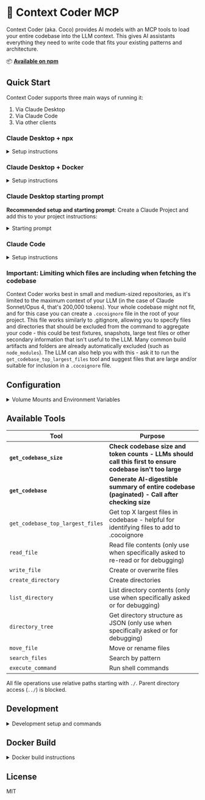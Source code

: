 # 🥥 Context Coder MCP

Context Coder (aka. Coco) provides AI models with an MCP tools to load your entire codebase into the LLM context. This gives AI assistants everything they need to write code that fits your existing patterns and architecture.

📦 **[Available on npm](https://www.npmjs.com/package/context-coder)**

## Quick Start

Context Coder supports three main ways of running it:

1. Via Claude Desktop
2. Via Claude Code
3. Via other clients

### Claude Desktop + npx

<details>
<summary>Setup instructions</summary>

Start a terminal in your current project folder and run:

```
npx context-coder
```

Then add this to the Claude Desktop config and restart Claude Desktop afterwards:

```json
{
  "mcpServers": {
    "context-coder": {
      "command": "npx",
      "args": ["mcp-remote", "http://localhost:3001/mcp"]
    }
  }
}
```

Next, create a Claude Project and insert the recommended starting prompt just below this section.

</details>

### Claude Desktop + Docker

<details>
<summary>Setup instructions</summary>

Running via Docker provides better isolation since the container won't be able to write things outside of your project directory.

Create a `docker-compose.yml` file in the project(s) you want to work on.

```yaml
services:
  context-coder:
    image: ghcr.io/khromov/context-coder:full
    ports:
      - '3001:3001'
    volumes:
      - ./:/app
    working_dir: /app
```

Start the service:

```bash
docker-compose up
```

Then add this to the Claude Desktop config and restart Claude Desktop afterwards:

```json
{
  "mcpServers": {
    "context-coder": {
      "command": "npx",
      "args": ["mcp-remote", "http://localhost:3001/mcp"]
    }
  }
}
```


Since `docker-compose up` already knows which folder it's running in, we can easily switch between projects by launching `docker-compose up` in different directories. Don't forget to switch between Claude Projects when you do this!

</details>

### Claude Desktop starting prompt

**Recommended setup and starting prompt**: Create a Claude Project and add this to your project instructions:

<details>
<summary>Starting prompt</summary>

```
Use the Context Coder MCP to edit files. Remember that partial edits are not allowed, always write out the edited files in full through the MCP. You MUST call the get_codebase_size and get_codebase MCP tools at the start of every new chat. Do not call read_file, as you already have the codebase via get_codebase - use this reference instead. Do not create any artifacts unless the user asks for it, just call the write_file tool directly with the updated code.
```

</details>

### Claude Code

<details>
<summary>Setup instructions</summary>

**Option 1: npx**

Create `.mcp.json` in your project root:

```json
{
  "mcpServers": {
    "context-coder": {
      "command": "npx",
      "args": ["context-coder", "--mini", "--stdio" ]
    }
  }
}
```

You're done!

**Option 2: Docker**

Running via Docker provides better isolation since the container won't be able to write things outside of your project directory.

Create `.mcp.json` in your project root:

```json
{
  "mcpServers": {
    "context-coder": {
      "command": "docker",
      "args": [
        "run",
        "--rm",
        "-i",
        "-v",
        "./:/app",
        "-w",
        "/app",
        "-e",
        "MCP_TRANSPORT=stdio",
        "ghcr.io/khromov/context-coder:mini"
      ]
    }
  }
}
```

**Option 3: Via HTTP + mcp-remote**

For [Claude Code](https://claude.ai/code), create `.mcp.json` in your project root:

```json
{
  "mcpServers": {
    "context-coder": {
      "type": "stdio",
      "command": "npx",
      "args": ["mcp-remote", "http://localhost:3001/mcp"],
      "env": {}
    }
  }
}
```

And create `docker-compose.yml` in your project:

```yaml
services:
  context-coder:
    image: ghcr.io/khromov/context-coder:mini
    ports:
      - '3001:3001'
    volumes:
      - ./:/app
    working_dir: /app
    environment:
      - MCP_TRANSPORT=http
    restart: unless-stopped
```

Start Context Coder with `docker-compose up` and Claude Code will automatically connect.

_The reason for using the `mini` build is that Claude Code already comes with file editing tools built-in._

**Recommended starting prompt**: Add this at the start of your `CLAUDE.md` file.

```
You have access to both Claude Code's built-in file tools and the Context Coder MCP for enhanced codebase analysis. Follow this workflow:

1. ALWAYS start every new chat by calling get_codebase_size and get_codebase MCP tools to ingest and understand the full project context
2. Use Context Coders's codebase analysis as your primary reference - avoid reading files since you already have the complete codebase, only read file if you are missing something or if the user specifically requests it.
3. Remember: Context Coder gives you full codebase context, Claude Code gives you precise editing control - use both strategically
```

</details>

### Important: Limiting which files are including when fetching the codebase

Context Coder works best in small and medium-sized repositories, as it's limited to the maximum context of your LLM (in the case of Claude Sonnet/Opus 4, that's 200,000 tokens). Your whole codebase might not fit, and for this case you can create a `.cocoignore` file in the root of your project. This file works similarly to .gitignore, allowing you to specify files and directories that should be excluded from the command to aggregate your code - this could be test fixtures, snapshots, large test files or other secondary information that isn't useful to the LLM. Many common build artifacts and folders are already automatically excluded (such as `node_modules`). The LLM can also help you with this - ask it to run the `get_codebase_top_largest_files` tool and suggest files that are large and/or suitable for inclusion in a `.cocoignore` file. 

## Configuration

<details>
<summary>Volume Mounts and Environment Variables</summary>

### Volume Mounts

Mount a specific directory:

```yaml
volumes:
  - ./src:/app # Only expose src directory
```

### Environment Variables

- `COCO_DEV`: "true" or "false" to mount the `./mount` folder instead of using `/app`
- `MCP_TRANSPORT`: Set to `stdio` or `http` (default: `http`)
- `PORT`: Override default port 3001 (HTTP mode only)

</details>

## Available Tools

| Tool                             | Purpose                                                                                                   |
| -------------------------------- | --------------------------------------------------------------------------------------------------------- |
| **`get_codebase_size`**          | **Check codebase size and token counts - LLMs should call this first to ensure codebase isn't too large** |
| **`get_codebase`**               | **Generate AI-digestible summary of entire codebase (paginated) - Call after checking size**              |
| `get_codebase_top_largest_files` | Get top X largest files in codebase - helpful for identifying files to add to .cocoignore                 |
| `read_file`                      | Read file contents (only use when specifically asked to re-read or for debugging)                         |
| `write_file`                     | Create or overwrite files                                                                                 |
| `create_directory`               | Create directories                                                                                        |
| `list_directory`                 | List directory contents (only use when specifically asked or for debugging)                               |
| `directory_tree`                 | Get directory structure as JSON (only use when specifically asked or for debugging)                       |
| `move_file`                      | Move or rename files                                                                                      |
| `search_files`                   | Search by pattern                                                                                         |
| `execute_command`                | Run shell commands                                                                                        |

All file operations use relative paths starting with `./`. Parent directory access (`../`) is blocked.

## Development

<details>
<summary>Development setup and commands</summary>

Clone and install dependencies:

```bash
npm install
```

Build and run:

```bash
npm run build
npm start  # HTTP mode
npm start -- --stdio  # stdio mode
```

Development mode with auto-reload:

```bash
npm run dev
```

In development mode, file operations are sandboxed to the `./mount` directory.

</details>

## Docker Build

<details>
<summary>Docker build instructions</summary>

Build both versions:

```bash
./build-all.sh
```

Or build individually:

```bash
# Full version
docker build -t context-coder:latest .

# Mini version
docker build --target release-mini --build-arg BUILD_TYPE=mini -t context-coder:mini .
```

Build a custom image:

```dockerfile
FROM ghcr.io/khromov/context-coder:full
# Add customizations
```

Or build from source:

```bash
docker build -t my-coco .
```

</details>

## License

MIT
